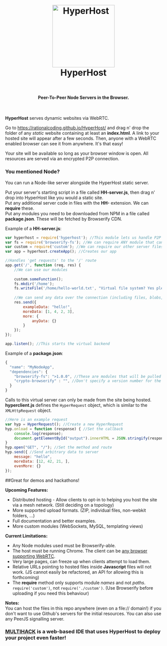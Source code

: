 <h1 align="center">
  <br>
  <a href="https://rationalcoding.github.io/HyperHost/"><img src="https://s12.postimg.org/6asslh8hp/HH_logo.png" alt="HyperHost" width="200"></a>
  <br>
  HyperHost
  <br>
  <br>
</h1>
<h4 align="center">Peer-To-Peer Node Servers in the Browser.</h4>
<br>

**HyperHost** serves dynamic websites via WebRTC.

Go to https://rationalcoding.github.io/HyperHost/ and drag n' drop the folder of any *static* website containing at least an **index.html**. A link to your hosted site will appear after a few seconds. Then, anyone with a WebRTC enabled browser can see it from anywhere. It's that easy!

Your site will be available so long as your browser window is open. All resources are served via an encrypted P2P connection.

### You mentioned Node?
You can run a Node-like server alongside the HyperHost static server.  

Put your server's starting script in a file called **HH-server.js**, then drag n' drop into HyperHost like you would a static site.  
Put any additional server code in files with the **HH-** extension. We can **require** these.  
Put any modules you need to be downloaded from NPM in a file called **package.json**. These will be fetched by Browserify CDN.  

Example of a **HH-server.js**:
```javascript
var hyperhost = require('hyperhost'); //This module lets us handle P2P connections
var fs = require('browserify-fs'); //We can require ANY module that can be Browserified
var custom = require('custom'); //We can require our other server files.
var app = hyperhost.createApp(); //Creates our app

//Handles 'get requests' to the '/' route
app.get('/', function (req, res) {
    //We can use our modules
    
    custom.someFunction();
    fs.mkdir('/home');
    fs.writeFile('/home/hello-world.txt', "Virtual file system? Yes please!");
    
    //We can send any data over the connection (including files, blobs, anything)
    res.send({
        exampleData: "hello!",
        moreData: [1, 4, 2, 3],
        more: {
            anyData: {}
        }
    });
});

app.listen(); //This starts the virtual backend
```

Example of a **package.json**:
```javascript
{
  "name": "MyNodeApp",
  "dependencies": { 
    "browserify-fs": ">1.0.0", //These are modules that will be pulled from NPM
    "crypto-browserify" : "", //Don't specify a version number for the latest version
  }
}
```

Calls to this virtual server can only be made from the site being hosted.  
**hyperclient.js** defines the `HyperRequest` object, which is similar to the `XMLHttpRequest` object.
```javascript
//Here is an example request
var hyp = HyperRequest(); //Create a new HyperRequest
hyp.onload = function (response) { //Set the callback
    console.log(response);
    document.getElementById("output").innerHTML = JSON.stringify(response);
}
hyp.open("GET", "/"); //Set the method and route
hyp.send({ //Send arbitrary data to server
    message: "hello",
    moreData: [12, 42, 21, ],
    evenMore: {}
});
```

##Great for demos and hackathons!

**Upcoming Features:**  
- Distributed hosting - Allow clients to opt-in to helping you host the site via a mesh network. (Still deciding on a topology) 
- More supported upload formats. (ZIP, individual files, non-webkit folders, ...)
- Full documentation and better examples. 
- More custom modules (WebSockets, MySQL, templating views)  

**Current Limitations:**  
- Any Node modules used must be Browserify-able.  
- The host must be running Chrome. The client can be [any browser supporting WebRTC](http://caniuse.com/#feat=rtcpeerconnection).
- Very large pages, can freeze up when clients attempt to load them. 
- Relative URLs pointing to hosted files inside **Javascript** files will not work. (JS cannot easily be refactored, an API for allowing this is forthcoming)
- The **require** method only supports module *names* and not *paths*. `require('custom')`, not `require('./custom')`. (Use Browserify before uploading if you need this behaviour)

**Notes:**  
You can host the files in this repo anywhere (even on a file:// domain!) if you don't want to use Github's servers for the initial resources. You can also use any PeerJS signalling server.

### [MULTIHACK](https://rationalcoding.github.io/multihack) is a web-based IDE that uses HyperHost to deploy your project even faster!
